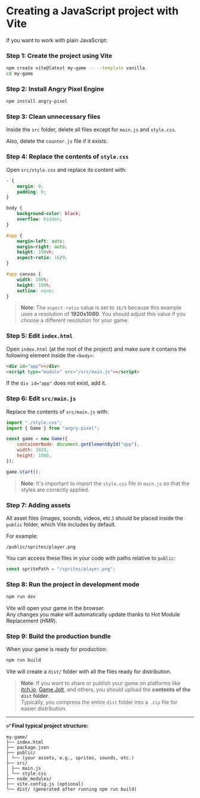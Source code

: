 # Creating a JavaScript project with Vite

If you want to work with plain JavaScript:

### Step 1: Create the project using Vite

```bash
npm create vite@latest my-game -- --template vanilla
cd my-game
```

### Step 2: Install Angry Pixel Engine

```bash
npm install angry-pixel
```

### Step 3: Clean unnecessary files

Inside the `src` folder, delete all files except for `main.js` and `style.css`.

Also, delete the `counter.js` file if it exists.

### Step 4: Replace the contents of `style.css`

Open `src/style.css` and replace its content with:

```css
- {
    margin: 0;
    padding: 0;
}

body {
    background-color: black;
    overflow: hidden;
}

#app {
    margin-left: auto;
    margin-right: auto;
    height: 100vh;
    aspect-ratio: 16/9;
}

#app canvas {
    width: 100%;
    height: 100%;
    outline: none;
}
```

> **Note**: The `aspect-ratio` value is set to `16/9` because this example uses a resolution of **1920x1080**. You should adjust this value if you choose a different resolution for your game.

### Step 5: Edit `index.html`

Open `index.html` (at the root of the project) and make sure it contains the following element inside the `<body>`:

```html
<div id="app"></div>
<script type="module" src="/src/main.js"></script>
```

If the `div id="app"` does not exist, add it.

### Step 6: Edit `src/main.js`

Replace the contents of `src/main.js` with:

```javascript
import "./style.css";
import { Game } from "angry-pixel";

const game = new Game({
    containerNode: document.getElementById("app"),
    width: 1920,
    height: 1080,
});

game.start();
```

> **Note**: It's important to import the `style.css` file in `main.js` so that the styles are correctly applied.

### Step 7: Adding assets

All asset files (images, sounds, videos, etc.) should be placed inside the `public` folder, which Vite includes by default.

For example:

```plaintext
/public/sprites/player.png
```

You can access these files in your code with paths relative to `public`:

```javascript
const spritePath = "/sprites/player.png";
```

### Step 8: Run the project in development mode

```bash
npm run dev
```

Vite will open your game in the browser.  
Any changes you make will automatically update thanks to Hot Module Replacement (_HMR_).

### Step 9: Build the production bundle

When your game is ready for production:

```bash
npm run build
```

Vite will create a `dist/` folder with all the files ready for distribution.

> **Note**: If you want to share or publish your game on platforms like [itch.io](https://itch.io), [Game Jolt](https://gamejolt.com), and others, you should upload the **contents of the `dist` folder**.  
> Typically, you compress the entire `dist` folder into a `.zip` file for easier distribution.

---

**✅ Final typical project structure:**

```plaintext
my-game/
├── index.html
├── package.json
├── public/
│ └── (your assets, e.g., sprites, sounds, etc.)
├── src/
│ ├── main.js
│ └── style.css
├── node_modules/
├── vite.config.js (optional)
└── dist/ (generated after running npm run build)
```
